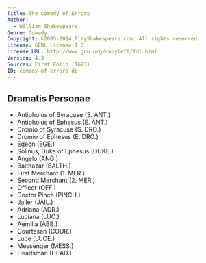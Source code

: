 ```yaml
---
Title: The Comedy of Errors
Author: 
  - William Shakespeare
Genre: Comedy
Copyright: ©2005-2024 PlayShakespeare.com. All rights reserved.
License: GFDL License 1.3
License URL: http://www.gnu.org/copyleft/fdl.html
Version: 4.3
Sources: First Folio (1623)
ID: comedy-of-errors-dp
---
```


## Dramatis Personae


- Antipholus of Syracuse (S. ANT.)
- Antipholus of Ephesus (E. ANT.)
- Dromio of Syracuse (S. DRO.)
- Dromio of Ephesus (E. DRO.)
- Egeon (EGE.)
- Solinus, Duke of Ephesus (DUKE.)
- Angelo (ANG.)
- Balthazar (BALTH.)
- First Merchant (1. MER.)
- Second Merchant (2. MER.)
- Officer (OFF.)
- Doctor Pinch (PINCH.)
- Jailer (JAIL.)
- Adriana (ADR.)
- Luciana (LUC.)
- Aemilia (ABB.)
- Courtesan (COUR.)
- Luce (LUCE.)
- Messenger (MESS.)
- Headsman (HEAD.)
